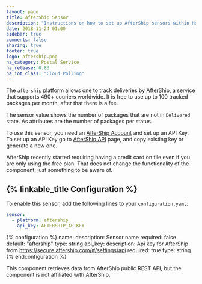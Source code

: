 ```yaml
---
layout: page
title: AfterShip Sensor
description: "Instructions on how to set up AfterShip sensors within Home Assistant."
date: 2018-11-24 01:00
sidebar: true
comments: false
sharing: true
footer: true
logo: aftership.png
ha_category: Postal Service
ha_release: 0.83
ha_iot_class: "Cloud Polling"
---
```


The `aftership` platform allows one to track deliveries by [AfterShip](https://www.aftership.com), a service that supports 490+ couriers worldwide. It is free to use up to 100 tracked packages per month, after that there is a fee.

The sensor value shows the number of packages that are not in `Delivered` state. As attributes are the number of packages per status.

To use this sensor, you need an [AfterShip Account](https://accounts.aftership.com/register) and set up an API Key. To set up an API Key go to [AfterShip API](https://secure.aftership.com/#/settings/api) page, and copy existing key or generate a new one.

<p class='note info'>
AfterShip recently started requiring having a credit card on file even if you are only using the free plan. That does not change the functionality of the component, just something to be aware of.
</p>

## {% linkable_title Configuration %}

To enable this sensor, add the following lines to your `configuration.yaml`:

```yaml
sensor:
  - platform: aftership
    api_key: AFTERSHIP_APIKEY
```

{% configuration %}
name:
  description: Sensor name
  required: false
  default: "aftership"
  type: string
api_key:
  description: Api key for AfterShip from https://secure.aftership.com/#/settings/api 
  required: true
  type: string
{% endconfiguration %}

<p class='note info'>
This component retrieves data from AfterShip public REST API, but the component is not affiliated with AfterShip.
</p>
